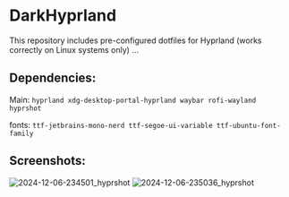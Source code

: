 # DarkHyprland
This repository includes pre-configured dotfiles for Hyprland (works correctly on Linux systems only) ...

## Dependencies:
Main:  `hyprland xdg-desktop-portal-hyprland waybar rofi-wayland hyprshot`

fonts: `ttf-jetbrains-mono-nerd ttf-segoe-ui-variable ttf-ubuntu-font-family`

## Screenshots:
![2024-12-06-234501_hyprshot](https://github.com/user-attachments/assets/5e04b120-03a9-47e8-b72a-193adfebed47)
![2024-12-06-235036_hyprshot](https://github.com/user-attachments/assets/ec704da8-784f-4f90-943d-53a0b5d209bd)
